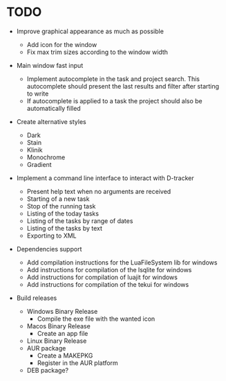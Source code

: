 # TODO

* Improve graphical appearance as much as possible
    + Add icon for the window
    + Fix max trim sizes according to the window width

* Main window fast input
    + Implement autocomplete in the task and project search. This autocomplete should present the last results and filter after starting to write
    + If autocomplete is applied to a task the project should also be automatically filled

* Create alternative styles
    + Dark
    + Stain
    + Klinik
    + Monochrome
    + Gradient

* Implement a command line interface to interact with D-tracker
    + Present help text when no arguments are received
    + Starting of a new task
    + Stop of the running task
    + Listing of the today tasks
    + Listing of the tasks by range of dates
    + Listing of the tasks by text
    + Exporting to XML

* Dependencies support
    + Add compilation instructions for the LuaFileSystem lib for windows
    + Add instructions for compilation of the lsqlite for windows
    + Add instructions for compilation of luajit for windows
    + Add instructions for compilation of the tekui for windows

* Build releases
    + Windows Binary Release
        - Compile the exe file with the wanted icon
    + Macos Binary Release
        - Create an app file
    + Linux Binary Release
    + AUR package
        - Create a MAKEPKG
        - Register in the AUR platform
    + DEB package?
